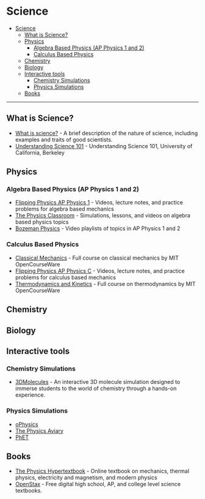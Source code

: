 # Science
- [Science](#science)
  - [What is Science?](#what-is-science)
  - [Physics](#physics)
    - [Algebra Based Physics (AP Physics 1 and 2)](#algebra-based-physics-ap-physics-1-and-2)
    - [Calculus Based Physics](#calculus-based-physics)
  - [Chemistry](#chemistry)
  - [Biology](#biology)
  - [Interactive tools](#interactive-tools)
    - [Chemistry Simulations](#chemistry-simulations)
    - [Physics Simulations](#physics-simulations)
  - [Books](#books)

---

## What is Science?

- [What is science?](https://youtu.be/TclBJZuUAOY) - A brief description of the nature of science, including examples and traits of good scientists.
- [Understanding Science 101](https://undsci.berkeley.edu/understanding-science-101/what-is-science/) - Understanding Science 101, University of California, Berkeley

## Physics

### Algebra Based Physics (AP Physics 1 and 2)

- [Flipping Physics AP Physics 1](https://www.flippingphysics.com/ap-physics-1.html) - Videos, lecture notes, and practice problems for algebra based mechanics
- [The Physics Classroom](https://www.physicsclassroom.com) - Simulations, lessons, and videos on algebra based physics topics
- [Bozeman Physics](https://www.bozemanscience.com/ap-physics) - Video playlists of topics in AP Physics 1 and 2

### Calculus Based Physics

- [Classical Mechanics](https://ocw.mit.edu/courses/8-01sc-classical-mechanics-fall-2016/) - Full course on classical mechanics by MIT OpenCourseWare
- [Flipping Physics AP Physics C](https://www.flippingphysics.com/ap-physics-c.html) - Videos, lecture notes, and practice problems for calculus based mechanics
- [Thermodynamics and Kinetics](https://ocw.mit.edu/courses/5-60-thermodynamics-kinetics-spring-2008/) - Full course on thermodynamics by MIT OpenCourseWare

## Chemistry

## Biology

## Interactive tools

### Chemistry Simulations

- [3DMolecules](https://apps.apple.com/app/id1639183447) - An interactive 3D molecule simulation designed to immerse students to the world of chemistry through a hands-on experience.

### Physics Simulations

- [oPhysics](https://ophysics.com/index.html)
- [The Physics Aviary](https://www.thephysicsaviary.com)
- [PhET](https://phet.colorado.edu/en/simulations/filter?type=html,prototype)


## Books

- [The Physics Hypertextbook](https://physics.info) - Online textbook on mechanics, thermal physics, electricity and magnetism, and modern physics
- [OpenStax](https://openstax.org/subjects/science) - Free digital high school, AP, and college level science textbooks.